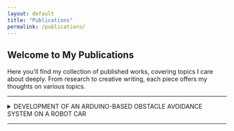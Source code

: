 ```yaml
---
layout: default
title: "Publications"
permalink: /publications/
---
```


## Welcome to My Publications

Here you'll find my collection of published works, covering topics I care about deeply. From research to creative writing, each piece offers my thoughts on various topics.  <br>

---

<span class="brmedium"></span>  
<details>
<summary>DEVELOPMENT OF AN ARDUINO-BASED OBSTACLE AVOIDANCE SYSTEM ON A ROBOT CAR</summary><br>

<span class="detailstext">Published: 08/2024</span><br><br>

<object data="/assets/publications-pdf/IPR&M Research Paper.pdf" width="500" height="500" type='application/pdf'></object>

</details>

<span class="brmedium"></span>

---